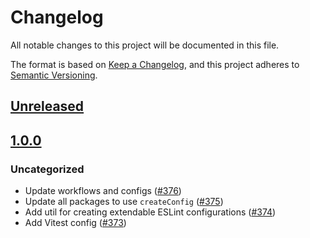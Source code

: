 # Changelog

All notable changes to this project will be documented in this file.

The format is based on [Keep a Changelog](https://keepachangelog.com/en/1.0.0/),
and this project adheres to [Semantic Versioning](https://semver.org/spec/v2.0.0.html).

## [Unreleased]

## [1.0.0]

### Uncategorized

- Update workflows and configs ([#376](https://github.com/MetaMask/eslint-config/pull/376))
- Update all packages to use `createConfig` ([#375](https://github.com/MetaMask/eslint-config/pull/375))
- Add util for creating extendable ESLint configurations ([#374](https://github.com/MetaMask/eslint-config/pull/374))
- Add Vitest config ([#373](https://github.com/MetaMask/eslint-config/pull/373))

[Unreleased]: https://github.com/MetaMask/eslint-config/compare/@metamask/eslint-config-vitest@1.0.0...HEAD
[1.0.0]: https://github.com/MetaMask/eslint-config/releases/tag/@metamask/eslint-config-vitest@1.0.0
